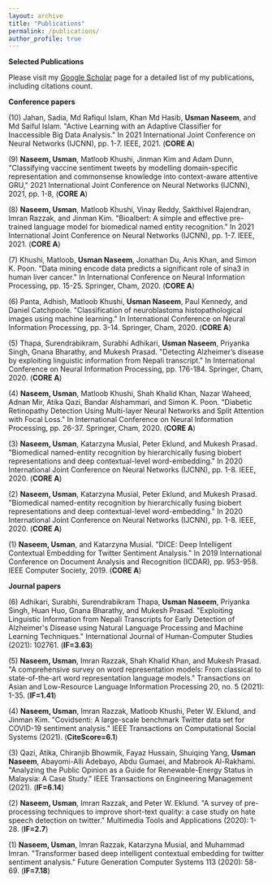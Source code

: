 ```yaml
---
layout: archive
title: "Publications"
permalink: /publications/
author_profile: true
---
```


**Selected Publications**

Please visit my [Google Scholar](https://scholar.google.com.au/citations?user=61Ou1P8AAAAJ&hl=en) page for a detailed list of my publications, including citations count.

**Conference papers**

(10) Jahan, Sadia, Md Rafiqul Islam, Khan Md Hasib, **Usman Naseem**, and Md Saiful Islam. "Active Learning with an Adaptive Classifier for Inaccessible Big Data Analysis." In 2021 International Joint Conference on Neural Networks (IJCNN), pp. 1-7. IEEE, 2021. (**CORE A**)

(9) **Naseem, Usman**, Matloob Khushi, Jinman Kim and Adam Dunn, "Classifying vaccine sentiment tweets by modelling domain-specific representation and commonsense knowledge into context-aware attentive GRU," 2021 International Joint Conference on Neural Networks (IJCNN), 2021, pp. 1-8,  (**CORE A**)

(8) **Naseem, Usman**, Matloob Khushi, Vinay Reddy, Sakthivel Rajendran, Imran Razzak, and Jinman Kim. "Bioalbert: A simple and effective pre-trained language model for biomedical named entity recognition." In 2021 International Joint Conference on Neural Networks (IJCNN), pp. 1-7. IEEE, 2021. (**CORE A**)

(7) Khushi, Matloob, **Usman Naseem**, Jonathan Du, Anis Khan, and Simon K. Poon. "Data mining encode data predicts a significant role of sina3 in human liver cancer." In International Conference on Neural Information Processing, pp. 15-25. Springer, Cham, 2020. (**CORE A**)

(6) Panta, Adhish, Matloob Khushi, **Usman Naseem**, Paul Kennedy, and Daniel Catchpoole. "Classification of neuroblastoma histopathological images using machine learning." In International Conference on Neural Information Processing, pp. 3-14. Springer, Cham, 2020. (**CORE A**)

(5) Thapa, Surendrabikram, Surabhi Adhikari, **Usman Naseem**, Priyanka Singh, Gnana Bharathy, and Mukesh Prasad. "Detecting Alzheimer’s disease by exploiting linguistic information from Nepali transcript." In International Conference on Neural Information Processing, pp. 176-184. Springer, Cham, 2020. (**CORE A**)

(4) **Naseem, Usman**, Matloob Khushi, Shah Khalid Khan, Nazar Waheed, Adnan Mir, Atika Qazi, Bandar Alshammari, and Simon K. Poon. "Diabetic Retinopathy Detection Using Multi-layer Neural Networks and Split Attention with Focal Loss." In International Conference on Neural Information Processing, pp. 26-37. Springer, Cham, 2020. (**CORE A**)

(3) **Naseem, Usman**, Katarzyna Musial, Peter Eklund, and Mukesh Prasad. "Biomedical named-entity recognition by hierarchically fusing biobert representations and deep contextual-level word-embedding." In 2020 International Joint Conference on Neural Networks (IJCNN), pp. 1-8. IEEE, 2020. (**CORE A**)

(2) **Naseem, Usman**, Katarzyna Musial, Peter Eklund, and Mukesh Prasad. "Biomedical named-entity recognition by hierarchically fusing biobert representations and deep contextual-level word-embedding." In 2020 International Joint Conference on Neural Networks (IJCNN), pp. 1-8. IEEE, 2020. (**CORE A**)

(1) **Naseem, Usman**, and Katarzyna Musial. "DICE: Deep Intelligent Contextual Embedding for Twitter Sentiment Analysis." In 2019 International Conference on Document Analysis and Recognition (ICDAR), pp. 953-958. IEEE Computer Society, 2019. (**CORE A**)


**Journal papers**

(6) Adhikari, Surabhi, Surendrabikram Thapa, **Usman Naseem**, Priyanka Singh, Huan Huo, Gnana Bharathy, and Mukesh Prasad. "Exploiting Linguistic Information from Nepali Transcripts for Early Detection of Alzheimer's Disease using Natural Language Processing and Machine Learning Techniques." International Journal of Human-Computer Studies (2021): 102761. (**IF=3.63**)

(5) **Naseem, Usman**, Imran Razzak, Shah Khalid Khan, and Mukesh Prasad. "A comprehensive survey on word representation models: From classical to state-of-the-art word representation language models." Transactions on Asian and Low-Resource Language Information Processing 20, no. 5 (2021): 1-35. (**IF=1.41**)

(4) **Naseem, Usman**, Imran Razzak, Matloob Khushi, Peter W. Eklund, and Jinman Kim. "Covidsenti: A large-scale benchmark Twitter data set for COVID-19 sentiment analysis." IEEE Transactions on Computational Social Systems (2021). (**CiteScore=6.1**)

(3) Qazi, Atika, Chiranjib Bhowmik, Fayaz Hussain, Shuiqing Yang, **Usman Naseem**, Abayomi-Alli Adebayo, Abdu Gumaei, and Mabrook Al-Rakhami. "Analyzing the Public Opinion as a Guide for Renewable-Energy Status in Malaysia: A Case Study." IEEE Transactions on Engineering Management (2021). (**IF=6.14**)

(2) **Naseem, Usman**, Imran Razzak, and Peter W. Eklund. "A survey of pre-processing techniques to improve short-text quality: a case study on hate speech detection on twitter." Multimedia Tools and Applications (2020): 1-28. (**IF=2.7**)
<!-- (**IF=2.7, CORE B, JCQ Q1**) -->
(1) **Naseem, Usman**, Imran Razzak, Katarzyna Musial, and Muhammad Imran. "Transformer based deep intelligent contextual embedding for twitter sentiment analysis." Future Generation Computer Systems 113 (2020): 58-69. (**IF=7.18**)

<!--  (**IF=7.18, CORE A, JCQ Q1**) -->
<!-- {% if author.googlescholar %}
  You can also find my articles on <u><a href="{{author.googlescholar}}">my Google Scholar profile</a>.</u>
{% endif %}

{% include base_path %}

{% for post in site.publications reversed %}
  {% include archive-single.html %}
{% endfor %} -->

